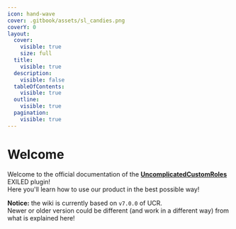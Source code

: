 ```yaml
---
icon: hand-wave
cover: .gitbook/assets/sl_candies.png
coverY: 0
layout:
  cover:
    visible: true
    size: full
  title:
    visible: true
  description:
    visible: false
  tableOfContents:
    visible: true
  outline:
    visible: true
  pagination:
    visible: true
---
```


# Welcome

Welcome to the official documentation of the [**UncomplicatedCustomRoles**](https://github.com/UncomplicatedCustomServer/UncomplicatedCustomRoles) EXILED plugin!\
Here you'll learn how to use our product in the best possible way!

**Notice:** the wiki is currently based on `v7.0.0` of UCR.\
Newer or older version could be different (and work in a different way) from what is explained here!
